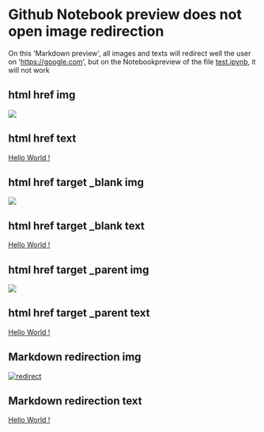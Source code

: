# Github Notebook preview does not open image redirection

On this 'Markdown preview', all images and texts will redirect well the user on 'https://google.com', but on the Notebookpreview of the file [test.ipynb](https://github.com/QuentinKlebaur/Notebook_preview_issue/blob/master/test.ipynb), it will not work

## html href img

<a href="https://google.com">
    <img src="https://github.com/QuentinKlebaur.png"/>
</a>

## html href text

<a href="https://google.com">
    Hello World !
</a>

## html href target _blank img

<a href="https://google.com" target="_blank">
    <img src="https://github.com/QuentinKlebaur.png"/>
</a>

## html href target _blank text

<a href="https://google.com" target="_blank">
    Hello World !
</a>

## html href target _parent img

<a href="https://google.com" target="_parent">
    <img src="https://github.com/QuentinKlebaur.png"/>
</a>

## html href target _parent text

<a href="https://google.com" target="_parent">
    Hello World !
</a>

## Markdown redirection img

[![redirect](https://github.com/QuentinKlebaur.png)](https://google.com)

## Markdown redirection text

[Hello World !](https://google.com)